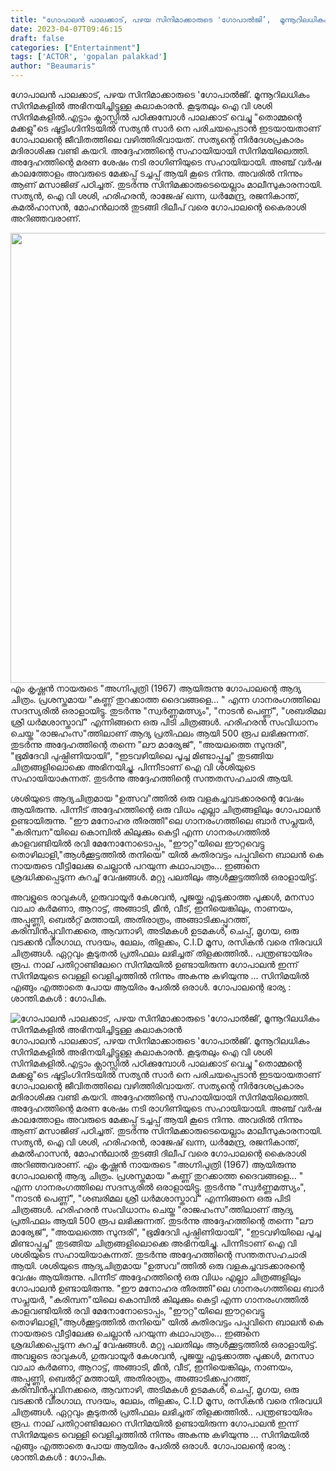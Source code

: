 ```yaml
---
title: "ഗോപാലൻ പാലക്കാട്‌, പഴയ സിനിമാക്കാരുടെ 'ഗോപാൽജി’,  മൂന്നൂറിലധികം സിനിമകളിൽ അഭിനയിച്ചിട്ടുള്ള കലാകാരൻ"
date: 2023-04-07T09:46:15
draft: false
categories: ["Entertainment"]
tags: ['ACTOR', 'gopalan palakkad']
author: "Beaumaris"
---
```


ഗോപാലൻ പാലക്കാട്‌, പഴയ സിനിമാക്കാരുടെ 'ഗോപാൽജി’. മൂന്നൂറിലധികം സിനിമകളിൽ അഭിനയിച്ചിട്ടുള്ള കലാകാരൻ. കൂടുതലും ഐ വി ശശി സിനിമകളിൽ.എട്ടാം ക്ലാസ്സിൽ പഠിക്കുമ്പോൾ പാലക്കാട്‌ വെച്ചു "തൊമ്മന്റെ മക്കളു"ടെ ഷൂട്ടിംഗിനിടയിൽ സത്യൻ സാർ നെ പരിചയപ്പെടാൻ ഇടയായതാണ് ഗോപാലന്റെ ജീവിതത്തിലെ വഴിത്തിരിവായത്. സത്യന്റെ നിർദേശപ്രകാരം മദിരാശിക്കു വണ്ടി കയറി. അദ്ദേഹത്തിന്റെ സഹായിയായി സിനിമയിലെത്തി. അദ്ദേഹത്തിന്റെ മരണ ശേഷം നടി രാഗിണിയുടെ സഹായിയായി. അഞ്ച് വർഷ കാലത്തോളം അവരുടെ മേക്കപ്പ് ടച്ചപ്പ് ആയി കൂടെ നിന്നു. അവരിൽ നിന്നും ആണ് മസാജിങ് പഠിച്ചത്. തുടർന്നു സിനിമക്കാരുടെയെല്ലാം മാലീസുകാരനായി. സത്യൻ, ഐ വി ശശി, ഹരിഹരൻ, രാജേഷ് ഖന്ന, ധർമേന്ദ്ര, രജനികാന്ത്, കമൽഹാസൻ, മോഹൻലാൽ തുടങ്ങി ദിലീപ് വരെ ഗോപാലന്റെ കൈരാശി അറിഞ്ഞവരാണ്.

<img class="size-full wp-image-390612 aligncenter" src="https://cdn.boolokam.com/articles/2023/04/dqdqd.jpg" alt="" width="720" height="720" />എം കൃഷ്ണൻ നായരുടെ "അഗ്നിപുത്രി (1967) ആയിരുന്നു ഗോപാലന്റെ ആദ്യ ചിത്രം. പ്രശസ്തമായ "കണ്ണ് തുറക്കാത്ത ദൈവങ്ങളെ... " എന്ന ഗാനരംഗത്തിലെ സദസ്യരിൽ ഒരാളായിട്ടു. തുടർന്നു "സ്വർണ്ണമത്സ്യം", "നാടൻ പെണ്ണ്", "ശബരിമല ശ്രീ ധർമശാസ്താവ്" എന്നിങ്ങനെ ഒരു പിടി ചിത്രങ്ങൾ. ഹരിഹരൻ സംവിധാനം ചെയ്ത "രാജഹംസ"ത്തിലാണ് ആദ്യ പ്രതിഫലം ആയി 500 രൂപ ലഭിക്കുന്നത്. തുടർന്നു അദ്ദേഹത്തിന്റെ തന്നെ "ലൗ മാര്യേജ്", "അയലത്തെ സുന്ദരി", "ഭൂമിദേവി പുഷ്പിണിയായി", "ഇടവഴിയിലെ പൂച്ച മിണ്ടാപ്പൂച്ച" തുടങ്ങിയ ചിത്രങ്ങളിലൊക്കെ അഭിനയിച്ചു. പിന്നീടാണ് ഐ വി ശശിയുടെ സഹായിയാകുന്നത്. തുടർന്നു അദ്ദേഹത്തിന്റെ സന്തതസഹചാരി ആയി.

ശശിയുടെ ആദ്യചിത്രമായ "ഉത്സവ"ത്തിൽ ഒരു വളകച്ചവടക്കാരന്റെ വേഷം ആയിരുന്നു. പിന്നീട് അദ്ദേഹത്തിന്റെ ഒരു വിധം എല്ലാ ചിത്രങ്ങളിലും ഗോപാലൻ ഉണ്ടായിരുന്നു. "ഈ മനോഹര തീരത്തി"ലെ ഗാനരംഗത്തിലെ ബാർ സപ്ലയർ, "കരിമ്പന"യിലെ കൊമ്പിൽ കിലുക്കും കെട്ടി എന്ന ഗാനരംഗത്തിൽ കാളവണ്ടിയിൽ രവി മേനോനോടൊപ്പം, "ഈറ്റ"യിലെ ഈറ്റവെട്ടു തൊഴിലാളി,"ആൾക്കൂട്ടത്തിൽ തനിയെ" യിൽ കുതിരവട്ടം പപ്പുവിനെ ബാലൻ കെ നായരുടെ വീട്ടിലേക്കു ചെല്ലാൻ പറയുന്ന കഥാപാത്രം... ഇങ്ങനെ ശ്രദ്ധിക്കപ്പെടുന്ന കുറച്ച് വേഷങ്ങൾ. മറ്റു പലതിലും ആൾക്കൂട്ടത്തിൽ ഒരാളായിട്ട്.

അവളുടെ രാവുകൾ, ഗുരുവായൂർ കേശവൻ, പൂജയ്ക്കു എടുക്കാത്ത പൂക്കൾ, മനസാ വാചാ കർമണാ, ആറാട്ട്, അങ്ങാടി, മീൻ, വീട്, ഇനിയെങ്കിലും, നാണയം, അപ്പുണ്ണി, ബെൽറ്റ് മത്തായി, അതിരാത്രം, അങ്ങാടിക്കപ്പുറത്ത്, കരിമ്പിൻപ്പൂവിനക്കരെ, ആവനാഴി, അടിമകൾ ഉടമകൾ, ചെപ്പ്, മൃഗയ, ഒരു വടക്കൻ വീരഗാഥ, സദയം, ലേലം, തിളക്കം, C.I.D മൂസ, രസികൻ വരെ നിരവധി ചിത്രങ്ങൾ. ഏറ്റവും കൂടുതൽ പ്രതിഫലം ലഭിച്ചത് തിളക്കത്തിൽ.. പന്ത്രണ്ടായിരം രൂപ. നാല് പതിറ്റാണ്ടിലേറെ സിനിമയിൽ ഉണ്ടായിരുന്ന ഗോപാലൻ ഇന്ന് സിനിമയുടെ വെള്ളി വെളിച്ചത്തിൽ നിന്നും അകന്നു കഴിയുന്നു ... സിനിമയിൽ എങ്ങും എത്താതെ പോയ ആയിരം പേരിൽ ഒരാൾ. ഗോപാലന്റെ ഭാര്യ : ശാന്തി.മകൾ : ഗോപിക.


![ഗോപാലൻ പാലക്കാട്‌, പഴയ സിനിമാക്കാരുടെ 'ഗോപാൽജി’,  മൂന്നൂറിലധികം സിനിമകളിൽ അഭിനയിച്ചിട്ടുള്ള കലാകാരൻ](https://cdn.boolokam.com/articles/2023/04/dqdqd.jpg)ഗോപാലൻ പാലക്കാട്‌, പഴയ സിനിമാക്കാരുടെ 'ഗോപാൽജി’. മൂന്നൂറിലധികം സിനിമകളിൽ അഭിനയിച്ചിട്ടുള്ള കലാകാരൻ. കൂടുതലും ഐ വി ശശി സിനിമകളിൽ.എട്ടാം ക്ലാസ്സിൽ പഠിക്കുമ്പോൾ പാലക്കാട്‌ വെച്ചു "തൊമ്മന്റെ മക്കളു"ടെ ഷൂട്ടിംഗിനിടയിൽ സത്യൻ സാർ നെ പരിചയപ്പെടാൻ ഇടയായതാണ് ഗോപാലന്റെ ജീവിതത്തിലെ വഴിത്തിരിവായത്. സത്യന്റെ നിർദേശപ്രകാരം മദിരാശിക്കു വണ്ടി കയറി. അദ്ദേഹത്തിന്റെ സഹായിയായി സിനിമയിലെത്തി. അദ്ദേഹത്തിന്റെ മരണ ശേഷം നടി രാഗിണിയുടെ സഹായിയായി. അഞ്ച് വർഷ കാലത്തോളം അവരുടെ മേക്കപ്പ് ടച്ചപ്പ് ആയി കൂടെ നിന്നു. അവരിൽ നിന്നും ആണ് മസാജിങ് പഠിച്ചത്. തുടർന്നു സിനിമക്കാരുടെയെല്ലാം മാലീസുകാരനായി. സത്യൻ, ഐ വി ശശി, ഹരിഹരൻ, രാജേഷ് ഖന്ന, ധർമേന്ദ്ര, രജനികാന്ത്, കമൽഹാസൻ, മോഹൻലാൽ തുടങ്ങി ദിലീപ് വരെ ഗോപാലന്റെ കൈരാശി അറിഞ്ഞവരാണ്. എം കൃഷ്ണൻ നായരുടെ "അഗ്നിപുത്രി (1967) ആയിരുന്നു ഗോപാലന്റെ ആദ്യ ചിത്രം. പ്രശസ്തമായ "കണ്ണ് തുറക്കാത്ത ദൈവങ്ങളെ... " എന്ന ഗാനരംഗത്തിലെ സദസ്യരിൽ ഒരാളായിട്ടു. തുടർന്നു "സ്വർണ്ണമത്സ്യം", "നാടൻ പെണ്ണ്", "ശബരിമല ശ്രീ ധർമശാസ്താവ്" എന്നിങ്ങനെ ഒരു പിടി ചിത്രങ്ങൾ. ഹരിഹരൻ സംവിധാനം ചെയ്ത "രാജഹംസ"ത്തിലാണ് ആദ്യ പ്രതിഫലം ആയി 500 രൂപ ലഭിക്കുന്നത്. തുടർന്നു അദ്ദേഹത്തിന്റെ തന്നെ "ലൗ മാര്യേജ്", "അയലത്തെ സുന്ദരി", "ഭൂമിദേവി പുഷ്പിണിയായി", "ഇടവഴിയിലെ പൂച്ച മിണ്ടാപ്പൂച്ച" തുടങ്ങിയ ചിത്രങ്ങളിലൊക്കെ അഭിനയിച്ചു. പിന്നീടാണ് ഐ വി ശശിയുടെ സഹായിയാകുന്നത്. തുടർന്നു അദ്ദേഹത്തിന്റെ സന്തതസഹചാരി ആയി. ശശിയുടെ ആദ്യചിത്രമായ "ഉത്സവ"ത്തിൽ ഒരു വളകച്ചവടക്കാരന്റെ വേഷം ആയിരുന്നു. പിന്നീട് അദ്ദേഹത്തിന്റെ ഒരു വിധം എല്ലാ ചിത്രങ്ങളിലും ഗോപാലൻ ഉണ്ടായിരുന്നു. "ഈ മനോഹര തീരത്തി"ലെ ഗാനരംഗത്തിലെ ബാർ സപ്ലയർ, "കരിമ്പന"യിലെ കൊമ്പിൽ കിലുക്കും കെട്ടി എന്ന ഗാനരംഗത്തിൽ കാളവണ്ടിയിൽ രവി മേനോനോടൊപ്പം, "ഈറ്റ"യിലെ ഈറ്റവെട്ടു തൊഴിലാളി,"ആൾക്കൂട്ടത്തിൽ തനിയെ" യിൽ കുതിരവട്ടം പപ്പുവിനെ ബാലൻ കെ നായരുടെ വീട്ടിലേക്കു ചെല്ലാൻ പറയുന്ന കഥാപാത്രം... ഇങ്ങനെ ശ്രദ്ധിക്കപ്പെടുന്ന കുറച്ച് വേഷങ്ങൾ. മറ്റു പലതിലും ആൾക്കൂട്ടത്തിൽ ഒരാളായിട്ട്. അവളുടെ രാവുകൾ, ഗുരുവായൂർ കേശവൻ, പൂജയ്ക്കു എടുക്കാത്ത പൂക്കൾ, മനസാ വാചാ കർമണാ, ആറാട്ട്, അങ്ങാടി, മീൻ, വീട്, ഇനിയെങ്കിലും, നാണയം, അപ്പുണ്ണി, ബെൽറ്റ് മത്തായി, അതിരാത്രം, അങ്ങാടിക്കപ്പുറത്ത്, കരിമ്പിൻപ്പൂവിനക്കരെ, ആവനാഴി, അടിമകൾ ഉടമകൾ, ചെപ്പ്, മൃഗയ, ഒരു വടക്കൻ വീരഗാഥ, സദയം, ലേലം, തിളക്കം, C.I.D മൂസ, രസികൻ വരെ നിരവധി ചിത്രങ്ങൾ. ഏറ്റവും കൂടുതൽ പ്രതിഫലം ലഭിച്ചത് തിളക്കത്തിൽ.. പന്ത്രണ്ടായിരം രൂപ. നാല് പതിറ്റാണ്ടിലേറെ സിനിമയിൽ ഉണ്ടായിരുന്ന ഗോപാലൻ ഇന്ന് സിനിമയുടെ വെള്ളി വെളിച്ചത്തിൽ നിന്നും അകന്നു കഴിയുന്നു ... സിനിമയിൽ എങ്ങും എത്താതെ പോയ ആയിരം പേരിൽ ഒരാൾ. ഗോപാലന്റെ ഭാര്യ : ശാന്തി.മകൾ : ഗോപിക.

